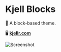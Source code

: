# Kjell Blocks

🎨 A block-based theme.

🖥 **[kjellr.com](https://kjellr.com)**

![Screenshot](https://cldup.com/RIb697lh3Y.gif)

